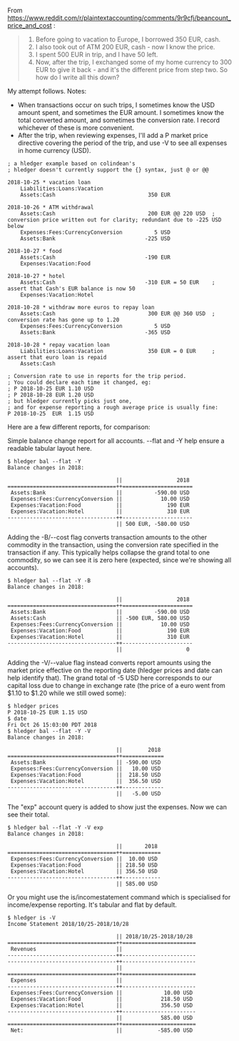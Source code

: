 From https://www.reddit.com/r/plaintextaccounting/comments/9r9cfj/beancount_price_and_cost :

> 1. Before going to vacation to Europe, I borrowed 350 EUR, cash.
> 2. I also took out of ATM 200 EUR, cash - now I know the price.
> 3. I spent 500 EUR in trip, and I have 50 left.
> 4. Now, after the trip, I exchanged some of my home currency to 300 EUR to give it back - and it's the different price from step two.
> So how do I write all this down?

My attempt follows. Notes:
- When transactions occur on such trips, I sometimes know the USD amount spent, and sometimes the EUR amount. I sometimes know the total converted amount, and sometimes the conversion rate. I record whichever of these is more convenient.
- After the trip, when reviewing expenses, I'll add a P market price directive covering the period of the trip, and use -V to see all expenses in home currency (USD).


```hledger
; a hledger example based on colindean's
; hledger doesn't currently support the {} syntax, just @ or @@

2018-10-25 * vacation loan
    Liabilities:Loans:Vacation
    Assets:Cash                             350 EUR

2018-10-26 * ATM withdrawal
    Assets:Cash                             200 EUR @@ 220 USD  ; conversion price written out for clarity; redundant due to -225 USD below
    Expenses:Fees:CurrencyConversion          5 USD
    Assets:Bank                            -225 USD

2018-10-27 * food
    Assets:Cash                            -190 EUR
    Expenses:Vacation:Food

2018-10-27 * hotel
    Assets:Cash                            -310 EUR = 50 EUR    ; assert that Cash's EUR balance is now 50
    Expenses:Vacation:Hotel

2018-10-28 * withdraw more euros to repay loan
    Assets:Cash                             300 EUR @@ 360 USD  ; conversion rate has gone up to 1.20
    Expenses:Fees:CurrencyConversion          5 USD
    Assets:Bank                            -365 USD

2018-10-28 * repay vacation loan
    Liabilities:Loans:Vacation              350 EUR = 0 EUR     ; assert that euro loan is repaid
    Assets:Cash

; Conversion rate to use in reports for the trip period.
; You could declare each time it changed, eg:
; P 2018-10-25 EUR 1.10 USD
; P 2018-10-28 EUR 1.20 USD
; but hledger currently picks just one,
; and for expense reporting a rough average price is usually fine:
P 2018-10-25  EUR  1.15 USD
```
Here are a few different reports, for comparison:

Simple balance change report for all accounts. --flat and -Y help ensure a readable tabular layout here.
```shell
$ hledger bal --flat -Y
Balance changes in 2018:

                                  ||                 2018 
==================================++======================
 Assets:Bank                      ||          -590.00 USD 
 Expenses:Fees:CurrencyConversion ||            10.00 USD 
 Expenses:Vacation:Food           ||              190 EUR 
 Expenses:Vacation:Hotel          ||              310 EUR 
----------------------------------++----------------------
                                  || 500 EUR, -580.00 USD 
```

Adding the -B/--cost flag converts transaction amounts to the other commodity in the transaction, using the conversion rate specified in the transaction if any. This typically helps collapse the grand total to one commodity, so we can see it is zero here (expected, since we're showing all accounts).
```shell
$ hledger bal --flat -Y -B
Balance changes in 2018:

                                  ||                 2018 
==================================++======================
 Assets:Bank                      ||          -590.00 USD 
 Assets:Cash                      || -500 EUR, 580.00 USD 
 Expenses:Fees:CurrencyConversion ||            10.00 USD 
 Expenses:Vacation:Food           ||              190 EUR 
 Expenses:Vacation:Hotel          ||              310 EUR 
----------------------------------++----------------------
                                  ||                    0 
```

Adding the -V/--value flag instead converts report amounts using the market price effective on the reporting date (hledger prices and date can help identify that). The grand total of -5 USD here corresponds to our capital loss due to change in exchange rate (the price of a euro went from $1.10 to $1.20 while we still owed some):
```shell
$ hledger prices 
P 2018-10-25 EUR 1.15 USD
$ date
Fri Oct 26 15:03:00 PDT 2018
$ hledger bal --flat -Y -V
Balance changes in 2018:

                                  ||        2018 
==================================++=============
 Assets:Bank                      || -590.00 USD 
 Expenses:Fees:CurrencyConversion ||   10.00 USD 
 Expenses:Vacation:Food           ||  218.50 USD 
 Expenses:Vacation:Hotel          ||  356.50 USD 
----------------------------------++-------------
                                  ||   -5.00 USD 
```

The "exp" account query is added to show just the expenses. Now we can see their total.
```shell
$ hledger bal --flat -Y -V exp
Balance changes in 2018:

                                  ||       2018 
==================================++============
 Expenses:Fees:CurrencyConversion ||  10.00 USD 
 Expenses:Vacation:Food           || 218.50 USD 
 Expenses:Vacation:Hotel          || 356.50 USD 
----------------------------------++------------
                                  || 585.00 USD 
```

Or you might use the is/incomestatement command which is specialised for income/expense reporting.
It's tabular and flat by default.
```shell
$ hledger is -V
Income Statement 2018/10/25-2018/10/28

                                  || 2018/10/25-2018/10/28 
==================================++=======================
 Revenues                         ||                       
----------------------------------++-----------------------
----------------------------------++-----------------------
                                  ||                       
==================================++=======================
 Expenses                         ||                       
----------------------------------++-----------------------
 Expenses:Fees:CurrencyConversion ||             10.00 USD 
 Expenses:Vacation:Food           ||            218.50 USD 
 Expenses:Vacation:Hotel          ||            356.50 USD 
----------------------------------++-----------------------
                                  ||            585.00 USD 
==================================++=======================
 Net:                             ||           -585.00 USD 
```
